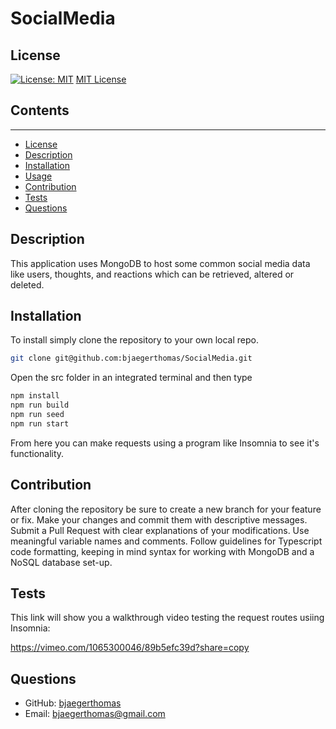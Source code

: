 # SocialMedia

  ## License
  [![License: MIT](https://img.shields.io/badge/License-MIT-yellow.svg)](https://opensource.org/licenses/MIT)
  [MIT License](https://opensource.org/licenses/MIT)

  ## Contents
  ---------
  - [License](#license)
  - [Description](#description)
  - [Installation](#installation)
  - [Usage](#usage)
  - [Contribution](#contribution)
  - [Tests](#tests)
  - [Questions](#questions)

  ## Description
  This application uses MongoDB to host some common social media data like users, thoughts, and reactions which can be retrieved, altered or deleted.

  ## Installation
  To install simply clone the repository to your own local repo.

  ```bash
  git clone git@github.com:bjaegerthomas/SocialMedia.git
  ```

  Open the src folder in an integrated terminal and then type

  ```bash
  npm install
  npm run build
  npm run seed
  npm run start
  ```

  From here you can make requests using a program like Insomnia to see it's functionality.

  ## Contribution
  After cloning the repository be sure to create a new branch for your feature or fix.
  Make your changes and commit them with descriptive messages.
  Submit a Pull Request with clear explanations of your modifications.
  Use meaningful variable names and comments.
  Follow guidelines for Typescript code formatting, keeping in mind syntax for working with MongoDB and a NoSQL database set-up.

  ## Tests
  This link will show you a walkthrough video testing the request routes usiing Insomnia:
  
  https://vimeo.com/1065300046/89b5efc39d?share=copy

  ## Questions
  - GitHub: [bjaegerthomas](https://github.com/bjaegerthomas)
  - Email: bjaegerthomas@gmail.com